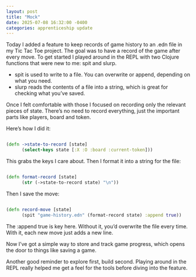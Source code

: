 ```yaml
---
layout: post
title: "Mock"
date: 2025-07-08 16:32:00 -0400
categories: apprenticeship update
---
```


Today I added a feature to keep records of game history to an .edn file in my
Tic Tac Toe project. The goal was to have a record of the game after every
move. To get started I played around in the REPL with two Clojure functions
that were new to me: spit and slurp.

- spit is used to write to a file. You can overwrite or append, depending on
  what you need.
- slurp reads the contents of a file into a string, which is great for checking
  what you’ve saved.

Once I felt comfortable with those I focused on recording only the relevant
pieces of state. There’s no need to record everything, just the important parts
like players, board and token.

Here’s how I did it:

```clojure

(defn ->state-to-record [state]
      (select-keys state [:X :O :board :current-token]))

```

This grabs the keys I care about. Then I format it into a string for the file:

```clojure

(defn format-record [state]
      (str (->state-to-record state) "\n"))


```

Then I save the move:

```clojure

(defn record-move [state]
      (spit "game-history.edn" (format-record state) :append true))

```

The :append true is key here. Without it, you’d overwrite the file every time.
With it, each new move just adds a new line.

Now I’ve got a simple way to store and track game progress, which opens the
door to things like saving a game.

Another good reminder to explore first, build second. Playing around in the
REPL really helped me get a feel for the tools before diving into the feature.